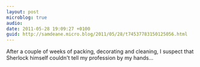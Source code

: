 ```yaml
---
layout: post
microblog: true
audio: 
date: 2011-05-28 19:09:27 +0100
guid: http://samdeane.micro.blog/2011/05/28/t74537783150125056.html
---
```

After a couple of weeks of packing, decorating and cleaning, I suspect that Sherlock himself couldn't tell my profession by my hands...
